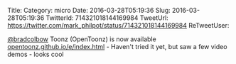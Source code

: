 Title: 
Category: micro
Date: 2016-03-28T05:19:36
Slug: 2016-03-28T05:19:36
TwitterId: 714321018144169984
TweetUrl: https://twitter.com/mark_philpot/status/714321018144169984
ReTweetUser: 

[@bradcolbow](https://twitter.com/bradcolbow) Toonz (OpenToonz) is now available [opentoonz.github.io/e/index.html](https://opentoonz.github.io/e/index.html) - Haven't tried it yet, but saw a few video demos - looks cool